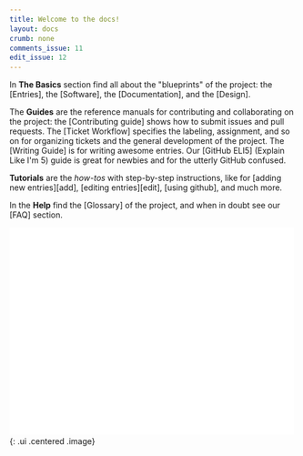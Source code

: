 ```yaml
---
title: Welcome to the docs!
layout: docs
crumb: none
comments_issue: 11
edit_issue: 12
---
```


In **The Basics** section find all about the "blueprints" of the project: the [Entries], the [Software], the [Documentation], and the [Design].

The **Guides** are the reference manuals for contributing and collaborating on the project: the [Contributing guide] shows how to submit issues and pull requests. The [Ticket Workflow] specifies the labeling, assignment, and so on for organizing tickets and the general development of the project. The [Writing Guide] is for writing awesome entries. Our [GitHub ELI5] (Explain Like I'm 5) guide is great for newbies and for the utterly GitHub confused.

**Tutorials** are the _how-tos_ with step-by-step instructions, like for [adding new entries][add], [editing entries][edit], [using github], and much more.

In the **Help** find the [Glossary] of the project, and when in doubt see our [FAQ] section.

![corgi hello](/assets/gifs/welcome.gif){: .ui .centered .image}
